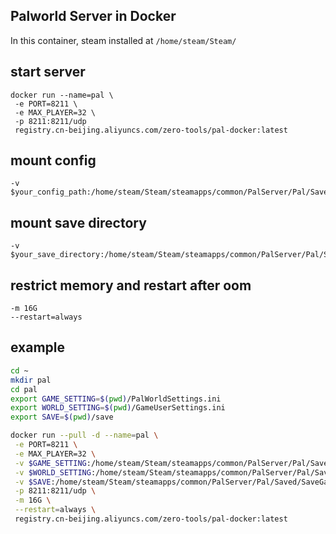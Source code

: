 Palworld Server in Docker
----
In this container, steam installed at `/home/steam/Steam/`

## start server
```
docker run --name=pal \
 -e PORT=8211 \
 -e MAX_PLAYER=32 \
 -p 8211:8211/udp
 registry.cn-beijing.aliyuncs.com/zero-tools/pal-docker:latest
```

## mount config
```
-v $your_config_path:/home/steam/Steam/steamapps/common/PalServer/Pal/Saved/Config/LinuxServer/PalWorldSettings.ini
```

## mount save directory
```
-v $your_save_directory:/home/steam/Steam/steamapps/common/PalServer/Pal/Saved/SaveGames
```

## restrict memory and restart after oom
```
-m 16G
--restart=always
```

## example
```bash
cd ~
mkdir pal
cd pal
export GAME_SETTING=$(pwd)/PalWorldSettings.ini
export WORLD_SETTING=$(pwd)/GameUserSettings.ini
export SAVE=$(pwd)/save

docker run --pull -d --name=pal \
 -e PORT=8211 \
 -e MAX_PLAYER=32 \
 -v $GAME_SETTING:/home/steam/Steam/steamapps/common/PalServer/Pal/Saved/Config/LinuxServer/PalWorldSettings.ini \
 -v $WORLD_SETTING:/home/steam/Steam/steamapps/common/PalServer/Pal/Saved/Config/LinuxServer/GameUserSettings.ini \
 -v $SAVE:/home/steam/Steam/steamapps/common/PalServer/Pal/Saved/SaveGames \
 -p 8211:8211/udp \
 -m 16G \
 --restart=always \
 registry.cn-beijing.aliyuncs.com/zero-tools/pal-docker:latest
```
